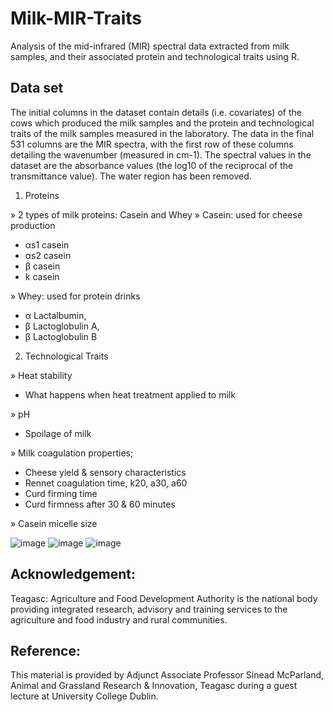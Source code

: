 # Milk-MIR-Traits
Analysis of the mid-infrared (MIR) spectral data extracted from milk samples, and their associated protein and technological traits using R.

## Data set

The initial columns in the dataset contain details (i.e. covariates) of the cows which produced the milk
samples and the protein and technological traits of the milk samples measured in the laboratory. The
data in the final 531 columns are the MIR spectra, with the first row of these columns detailing the
wavenumber (measured in cm-1). The spectral values in the dataset are the absorbance values (the
log10 of the reciprocal of the transmittance value). The water region has been removed.

1. Proteins
   
» 2 types of milk proteins: Casein and Whey 
» Casein: used for cheese production 
- αs1 casein
- αs2 casein 
- β casein
- k casein

» Whey: used for protein drinks
- α Lactalbumin, 
- β Lactoglobulin A, 
- β Lactoglobulin B

2. Technological Traits
   
» Heat stability
- What happens when heat treatment applied to milk

» pH
- Spoilage of milk
  
» Milk coagulation properties; 
- Cheese yield & sensory characteristics
- Rennet coagulation time, k20, a30, a60
- Curd firming time
- Curd firmness after 30 & 60 minutes
  
» Casein micelle size

![image](https://github.com/divyaaxd/Milk-MIR-Traits/assets/109436293/0a2d316d-b8ab-4651-9cb1-c79c7a7cef39)
![image](https://github.com/divyaaxd/Milk-MIR-Traits/assets/109436293/481b5b80-e76c-4e7d-b9ed-26929d3a2926)
![image](https://github.com/divyaaxd/Milk-MIR-Traits/assets/109436293/0d437384-6241-4cd4-81c4-d6edada20093)




## Acknowledgement:
Teagasc: Agriculture and Food Development Authority is the national body providing integrated research, advisory and training 
services to the agriculture and food industry and rural communities.

## Reference:

This material is provided by Adjunct Associate Professor Sinead McParland,
Animal and Grassland Research & Innovation, Teagasc during a guest lecture at University College Dublin.


